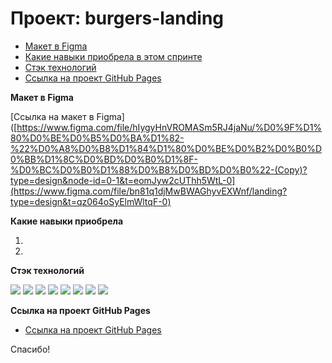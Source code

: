 # Проект: burgers-landing

* [Макет в Figma](#figma)
* [Какие навыки приобрела в этом спринте](#skills)
* [Стэк технологий](#stack)
* [Ссылка на проект GitHub Pages](...)

<a name='figma'>**Макет в Figma**</a>

[Ссылка на макет в Figma]([https://www.figma.com/file/hIygyHnVROMASm5RJ4jaNu/%D0%9F%D1%80%D0%BE%D0%B5%D0%BA%D1%82-%22%D0%A8%D0%B8%D1%84%D1%80%D0%BE%D0%B2%D0%B0%D0%BB%D1%8C%D0%BD%D0%B0%D1%8F-%D0%BC%D0%B0%D1%88%D0%B8%D0%BD%D0%B0%22-(Copy)?type=design&node-id=0-1&t=eomJyw2cUThh5WtL-0](https://www.figma.com/file/bn81q1djMwBWAGhyvEXWnf/landing?type=design&t=qz064oSyElmWltqF-0)

<a name='skills'>**Какие навыки приобрела**</a>

1. 
2. 

<a name='stack'>**Стэк технологий**</a>

  <img src="https://img.shields.io/badge/HTML-696969?style=for-the-badge&logo=HTML5&logoColor=#F7DF1E"> <img src="https://img.shields.io/badge/SCSS-696969?style=for-the-badge&logo=SCSS&logoColor=blue">  <img src="https://img.shields.io/badge/JavaScript-696969?style=for-the-badge&logo=JavaScript&logoColor=#F7DF1E"> <img src="https://img.shields.io/badge/React-696969?style=for-the-badge&logo=Angular&logoColor=#F7DF1E">  <img src="https://img.shields.io/badge/TypeScript-696969?style=for-the-badge&logo=TypeScript&logoColor=#F7DF1E"> <img src="https://img.shields.io/badge/npm-696969?style=for-the-badge&logo=npm&logoColor=#F7DF1E">  <img src="https://img.shields.io/badge/github-696969?style=for-the-badge&logo=github&logoColor=#F7DF1E"> <img src="https://img.shields.io/badge/WebStorm-696969?style=for-the-badge&logo=WebStorm&logoColor=#F7DF1E">

<a name='project'>**Ссылка на проект GitHub Pages**</a>

* [Ссылка на проект GitHub Pages](...)

Спасибо!
